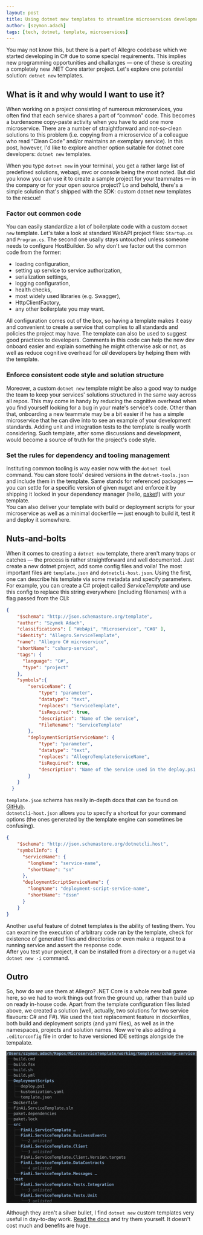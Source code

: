 ```yaml
---
layout: post
title: Using dotnet new templates to streamline microservices development
author: [szymon.adach]
tags: [tech, dotnet, template, microservices]
---
```


You may not know this, but there is a part of Allegro codebase which we started developing in C# due to some special 
requirements. This implies new programming opportunities and challanges &mdash; one of these is creating a completely new 
.NET Core starter project. Let's explore one potential solution: `dotnet new` templates.

## What is it and why would I want to use it?
When working on a project consisting of numerous microservices, you often find that each service shares a part of 
&ldquo;common&rdquo; code. This becomes a burdensome copy-paste activity when you have to add one more microservice. 
There are a number of straightforward and not-so-clean solutions to this problem (i.e. copying from a microservice of 
a colleague who read &ldquo;Clean Code&rdquo; and/or maintains an exemplary service). In this post, however, I'd like 
to explore another option suitable for dotnet core developers: `dotnet new` templates.

When you type `dotnet new` in your terminal, you get a rather large list of predefined solutions, webapi, mvc or console 
being the most noted. But did you know you can use it to create a sample project for your teammates &mdash; in the company 
or for your open source project? Lo and behold, there's a simple solution that's shipped with the SDK: custom dotnet new 
templates to the rescue!  

### Factor out common code
You can easily standardize a lot of boilerplate code with a custom `dotnet new` template. Let's take a look at standard 
WebAPI project files: `Startup.cs` and `Program.cs`. The second one usally stays untouched unless someone 
needs to configure HostBuilder. So why don't we factor out the common code from the former: 
* loading configuration, 
* setting up service to service authorization, 
* serialization settings,
* logging configuration,
* health checks, 
* most widely used libraries (e.g. Swagger),
* HttpClientFactory,
* any other boilerplate you may want.


All configuration comes out of the box, so having a template makes it easy and convenient to create a service that 
complies to all standards and policies the project may have. The template can also be used to suggest good practices to 
developers. Comments in this code can help the new dev onboard easier and explain something he might otherwise ask or not, 
as well as reduce cognitive overhead for *all* developers by helping them with the template.

### Enforce consistent code style and solution structure 
Moreover, a custom `dotnet new` template might be also a good way to nudge the team to keep your services' solutions 
structured in the same way across all repos. This may come in handy by reducing the cognitive overhead when you find 
yourself looking for a bug in your mate's service's code. Other than that, onboarding a new teammate may be a bit easier 
if he has a simple microservice that he can dive into to see an example of your development standards. 
Adding unit and integration tests to the template is really worth considering. Such template, after some discussions 
and development, would become a source of truth for the project's code style.

### Set the rules for dependency and tooling management
Instituting common tooling is way easier now with the `dotnet tool` command. You can store tools' desired versions 
in the `dotnet-tools.json` and include them in the template. Same stands for referenced packages &mdash; you can settle 
for a specific version of given nuget and enforce it by shipping it locked in your dependency manager 
(hello, [paket](https://fsprojects.github.io/Paket/index.html)!) with your template.  
You can also deliver your template with build or deployment scripts for your microservice as well as a minimal dockerfile
 &mdash; just enough to build it, test it and deploy it somewhere.

## Nuts-and-bolts
When it comes to creating a `dotnet new` template, there aren't many traps or catches &mdash; the process is rather 
straightforward and well documented. Just create a new dotnet project, add some config files and voila! The most 
important files are `template.json` and `dotnetcli-host.json`. Using the first, one can describe his template via 
some metadata and specify parameters. For example, you can create a C# project called *ServiceTemplate* and use this 
config to replace this string everywhere (including filenames) with a flag passed from the CLI:
```json
{
    "$schema": "http://json.schemastore.org/template",
    "author": "Szymek Adach",
    "classifications": [ "WebApi", "Microservice", "C#8" ],
    "identity": "Allegro.ServiceTemplate",
    "name": "Allegro C# microservice",
    "shortName": "csharp-service",
    "tags": {
      "language": "C#",
      "type": "project"
    },
    "symbols":{
        "serviceName": {
            "type": "parameter",
            "datatype": "text",
            "replaces": "ServiceTemplate",
            "isRequired": true,
            "description": "Name of the service",
            "FileRename": "ServiceTemplate"
        },
        "deploymentScriptServiceName": {
            "type": "parameter",
            "datatype": "text",
            "replaces": "AllegroTemplateServiceName",
            "isRequired": true,
            "description": "Name of the service used in the deploy.ps1 as well as name of the docker image"
        }
    }
  }
```
`template.json` schema has really in-depth docs that can be found on 
[GitHub](https://github.com/dotnet/templating/wiki/Reference-for-template.json).  
`dotnetcli-host.json` allows you to specify a shortcut for your command options (the ones generated by the template 
engine can sometimes be confusing).
```json
{
    "$schema": "http://json.schemastore.org/dotnetcli.host",
    "symbolInfo": {
      "serviceName": {
        "longName": "service-name",
        "shortName": "sn"
      },
      "deploymentScriptServiceName": {
        "longName": "deployment-script-service-name",
        "shortName": "dssn"
      }
    }
}
```
Another useful feature of dotnet templates is the ability of testing them. You can examine the execution of arbitrary 
code ran by the template, check for existence of generated files and directories or even make a request to a running 
service and assert the response code.  
After you test your project, it can be installed from a directory or a nuget via `dotnet new -i` command.

## Outro 
So, how do *we* use them at Allegro? .NET Core is a whole new ball game here, so we had to work things out from the ground up, 
rather than build up on ready in-house code. Apart from the template configuration files listed above, we created a solution 
(well, actually, two solutions for two service flavours: C# and F#). We used the text replacement feature in dockerfiles, 
both build and deployment scripts (and yaml files), as well as in the namespaces, projects and solution names. 
Now we're also adding a `.editorconfig` file in order to have versioned IDE settings alongside the tempalate.

![Template layout](/img/articles/2020-03-04-dotnet-new-templates/template_schema.png)

Although they aren't a silver bullet, I find `dotnet new` custom templates very useful in day-to-day work. 
[Read the docs](https://docs.microsoft.com/en-us/dotnet/core/tools/custom-templates) and try them yourself. It doesn't 
cost much and benefits are huge.